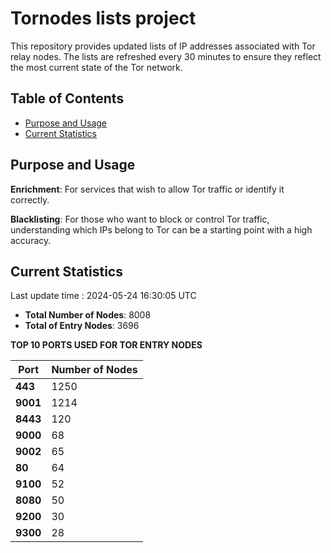 # Tornodes lists project

This repository provides updated lists of IP addresses associated with Tor relay nodes. The lists are refreshed every 30 minutes to ensure they reflect the most current state of the Tor network.

## Table of Contents

- [Purpose and Usage](#purpose-and-usage)
- [Current Statistics](#current-statistics)


## Purpose and Usage

**Enrichment**: For services that wish to allow Tor traffic or identify it correctly.

**Blacklisting**: For those who want to block or control Tor traffic, understanding which IPs belong to Tor can be a starting point with a high accuracy.

## Current Statistics

Last update time : 2024-05-24 16:30:05 UTC

- **Total Number of Nodes**: 8008
- **Total of Entry Nodes**: 3696

**TOP 10 PORTS USED FOR TOR ENTRY NODES**

| **Port** | **Number of Nodes** |
|------|-----------------|
| **443**   | 1250  |
| **9001**   | 1214  |
| **8443**   | 120  |
| **9000**   | 68  |
| **9002**   | 65  |
| **80**   | 64  |
| **9100**   | 52  |
| **8080**   | 50  |
| **9200**   | 30  |
| **9300**   | 28  |

